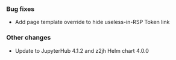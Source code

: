 <!-- Delete the sections that don't apply -->

### Bug fixes

- Add page template override to hide useless-in-RSP Token link

### Other changes

- Update to JupyterHub 4.1.2 and z2jh Helm chart 4.0.0
